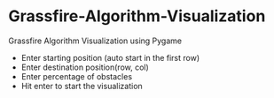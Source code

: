 # Grassfire-Algorithm-Visualization
Grassfire Algorithm Visualization using Pygame

- Enter starting position (auto start in the first row)
- Enter destination position(row, col)
- Enter percentage of obstacles
- Hit enter to start the visualization
